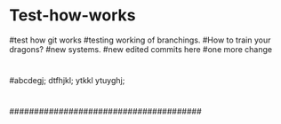 # Test-how-works
#test how git works
#testing working of branchings.
#How to train your dragons?
#new systems.
#new edited commits here
#one more change
#
#abcdegj; dtfhjkl; ytkkl ytuyghj; 
#
#######################################
